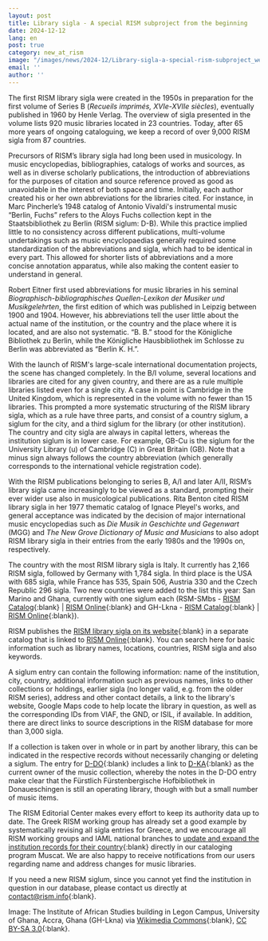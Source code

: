 ```yaml
---
layout: post
title: Library sigla - A special RISM subproject from the beginning
date: 2024-12-12
lang: en
post: true
category: new_at_rism
image: "/images/news/2024-12/Library-sigla-a-special-rism-subproject_website.jpg"
email: ''
author: ''
---
```


The first RISM library sigla were created in the 1950s in preparation for the first volume of Series B (_Recueils imprimés, XVIe-XVIIe siècles_), eventually published in 1960 by Henle Verlag. The overview of sigla presented in the volume lists 920 music libraries located in 23 countries. Today, after 65 more years of ongoing cataloguing, we keep a record of over 9,000 RISM sigla from 87 countries.

Precursors of RISM’s library sigla had long been used in musicology. In music encyclopedias, bibliographies, catalogs of works and sources, as well as in diverse scholarly publications, the introduction of abbreviations for the purposes of citation and source reference proved as good as unavoidable in the interest of both space and time. Initially, each author created his or her own abbreviations for the libraries cited. For instance, in Marc Pincherle’s 1948 catalog of Antonio Vivaldi's instrumental music “Berlin, Fuchs” refers to the Aloys Fuchs collection kept in the Staatsbibliothek zu Berlin (RISM siglum: D-B). While this practice implied little to no consistency across different publications, multi-volume undertakings such as music encyclopaedias generally required some standardization of the abbreviations and sigla, which had to be identical in every part. This allowed for shorter lists of abbreviations and a more concise annotation apparatus, while also making the content easier to understand in general.

Robert Eitner first used abbreviations for music libraries in his seminal _Biographisch-bibliographisches Quellen-Lexikon der Musiker und Musikgelehrten_, the first edition of which was published in Leipzig between 1900 and 1904. However, his abbreviations tell the user little about the actual name of the institution, or the country and the place where it is located, and are also not systematic. “B. B.” stood for the Königliche Bibliothek zu Berlin, while the Königliche Hausbibliothek im Schlosse zu Berlin was abbreviated as “Berlin K. H.”.

With the launch of RISM's large-scale international documentation projects, the scene has changed completely. In the B/I volume, several locations and libraries are cited for any given country, and there are as a rule multiple libraries listed even for a single city. A case in point is Cambridge in the United Kingdom, which is represented in the volume with no fewer than 15 libraries. This prompted a more systematic structuring of the RISM library sigla, which as a rule have three parts, and consist of a country siglum, a siglum for the city, and a third siglum for the library (or other institution). The country and city sigla are always in capital letters, whereas the institution siglum is in lower case. For example, GB-Cu is the siglum for the University Library (u) of Cambridge (C) in Great Britain (GB). Note that a minus sign always follows the country abbreviation (which generally corresponds to the international vehicle registration code).

With the RISM publications belonging to series B, A/I and later A/II, RISM’s library sigla came increasingly to be viewed as a standard, prompting their ever wider use also in musicological publications. Rita Benton cited RISM library sigla in her 1977 thematic catalog of Ignace Pleyel's works, and general acceptance was indicated by the decision of major international music encyclopedias such as _Die Musik in Geschichte und Gegenwart_ (MGG) and _The New Grove Dictionary of Music and Musicians_ to also adopt RISM library sigla in their entries from the early 1980s and the 1990s on, respectively.

The country with the most RISM library sigla is Italy. It currently has 2,166 RISM sigla, followed by Germany with 1,784 sigla. In third place is the USA with 685 sigla, while France has 535, Spain 506, Austria 330 and the Czech Republic 296 sigla. Two new countries were added to the list this year: San Marino and Ghana, currently with one siglum each (RSM-SMbs - [RISM Catalog](https://opac.rism.info/rism/Record/rismks51008270){:blank} \| [RISM Online](https://rism.online/institutions/51008270){:blank} and GH-Lkna - [RISM Catalog](https://opac.rism.info/rism/Record/rismks51008244){:blank} \| [RISM Online](https://rism.online/institutions/51008244){:blank}).

RISM publishes the [RISM library sigla on its website](/community/sigla.html){:blank} in a separate catalog that is linked to [RISM Online](https://rism.online/?mode=institutions){:blank}. You can search here for basic information such as library names, locations, countries, RISM sigla and also keywords.

A siglum entry can contain the following information: name of the institution, city, country, additional information such as previous names, links to other collections or holdings, earlier sigla (no longer valid, e.g. from the older RISM series), address and other contact details, a link to the library's website, Google Maps code to help locate the library in question, as well as the corresponding IDs from VIAF, the GND, or ISIL, if available. In addition, there are direct links to source descriptions in the RISM database for more than 3,000 sigla.

If a collection is taken over in whole or in part by another library, this can be indicated in the respective records without necessarily changing or deleting a siglum. The entry for [D-DO](https://rism.online/institutions/30000264){:blank} includes a link to [D-KA](https://rism.online/institutions/30000839){:blank} as the current owner of the music collection, whereby the notes in the D-DO entry make clear that the Fürstlich Fürstenbergische Hofbibliothek in Donaueschingen is still an operating library, though with but a small number of music items.

The RISM Editorial Center makes every effort to keep its authority data up to date. The Greek RISM working group has already set a good example by systematically revising all sigla entries for Greece, and we encourage all RISM working groups and IAML national branches to [update and expand the institution records for their country](/new_at_rism/2024/10/17/updating-rism-series-c.html){:blank} directly in our cataloging program Muscat. We are also happy to receive notifications from our users regarding name and address changes for music libraries.

If you need a new RISM siglum, since you cannot yet find the institution in question in our database, please contact us directly at [contact@rism.info](mailto:contact@rism.info){:blank}. 

Image: The Institute of African Studies building in Legon Campus, University of Ghana, Accra, Ghana (GH-Lkna) via [Wikimedia Commons](https://commons.wikimedia.org/wiki/File:Institute_of_African_Studies.JPG){:blank}, [CC BY-SA 3.0](https://creativecommons.org/licenses/by-sa/3.0){:blank}.
